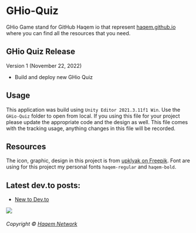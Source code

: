 # GHio-Quiz
GHio Game stand for GitHub Haqem io that represent [haqem.github.io](https://haqem.github.io) where you can find all the resources that you need.

## GHio Quiz Release
Version 1 (November 22, 2022)
- Build and deploy new GHio Quiz

## Usage
This application was build using `Unity Editor 2021.3.11f1 Win`. Use the `GHio-Quiz` folder to open from local. If you using this file for your project please update the appropriate code and the design as well. This file comes with the tracking usage, anything changes in this file will be recorded.

## Resources
The icon, graphic, design in this project is from [upklyak on Freepik](https://www.freepik.com/free-vector/game-buttons-frames-sci-fi-style-design-elements-menu-assets-user-interface-vector-ca_19454303.htm). Font are using for this project my personal fonts `haqem-regular` and `haqem-bold`.

## Latest dev.to posts:
<!-- BLOG-POST-LIST:START -->
- [New to Dev.to](https://dev.to/haqem/new-to-devto-2c20)
<!-- BLOG-POST-LIST:END -->

[![](https://data.jsdelivr.com/v1/package/gh/haqem/GHio-game/badge)](https://www.jsdelivr.com/package/gh/haqem/GHio-game)

###### Copyright © [Haqem Network](https://haqem.com)
 

